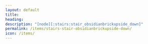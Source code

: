 ```yaml
---
layout: default
title: 
heading: 
description: "[node][:stairs:stair_obsidianbrickupside_down]"
permalink: /items/stairs-stair-obsidianbrickupside-down/
icon: /items/
---
```

